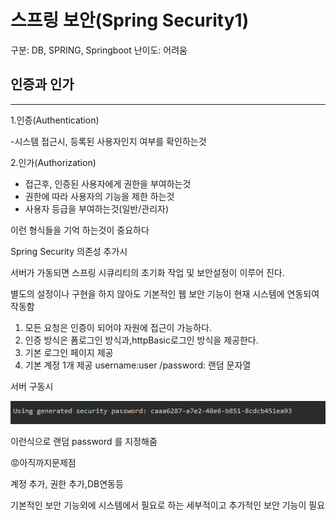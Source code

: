 # 스프링 보안(Spring Security1)


구분: DB, SPRING, Springboot
난이도: 어려움

## 인증과 인가

---

1.인증(Authentication)

-시스템 접근시, 등록된 사용자인지 여부를 확인하는것

2.인가(Authorization)

- 접근후, 인증된 사용자에게 권한을 부여하는것
- 권한에 따라 사용자의 기능을 제한 하는것
- 사용자 등급을 부여하는것(일반/관리자)

이런 형식들을 기억 하는것이 중요하다

Spring Security 의존성 추가시

서버가 가동되면 스프링 시큐리티의 초기화 작업 및 보안설정이 이루어 진다. 

별도의 설정이나 구현을 하지 않아도 기본적인 웹 보안 기능이 현재 시스템에 연동되여 작동함

1. 모든 요청은 인증이 되어야 자원에 접근이 가능하다.
2. 인증 방식은 폼로그인 방식과,httpBasic로그인 방식을 제공한다. 
3. 기본 로그인 페이지 제공
4. 기본 계정 1개 제공 username:user /password: 랜덤 문자열

서버 구동시

![Alt text](/image/SpringSecurity_1.png)

이런식으로 랜덤 password 를 지정해줌

😡아직까지문제점

계정 추가, 권한 추가,DB연동등

기본적인 보안 기능외에 시스템에서 필요로 하는 세부적이고 추가적인 보안 기능이 필요